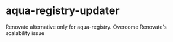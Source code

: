 # aqua-registry-updater
Renovate alternative only for aqua-registry. Overcome Renovate's scalability issue
